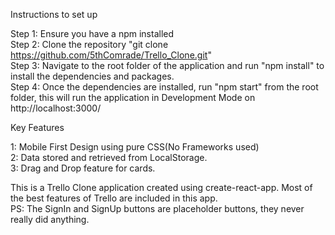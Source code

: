 Instructions to set up

Step 1: Ensure you have a npm installed \
Step 2: Clone the repository "git clone https://github.com/5thComrade/Trello_Clone.git" \
Step 3: Navigate to the root folder of the application and run "npm install" to install the dependencies and packages. \
Step 4: Once the dependencies are installed, run "npm start" from the root folder, this will run the application in Development Mode on http://localhost:3000/ 

Key Features 

1: Mobile First Design using pure CSS(No Frameworks used) \
2: Data stored and retrieved from LocalStorage. \
3: Drag and Drop feature for cards. 

This is a Trello Clone application created using create-react-app. Most of the best features of Trello are included in this app. \
PS: The SignIn and SignUp buttons are placeholder buttons, they never really did anything. 
 

